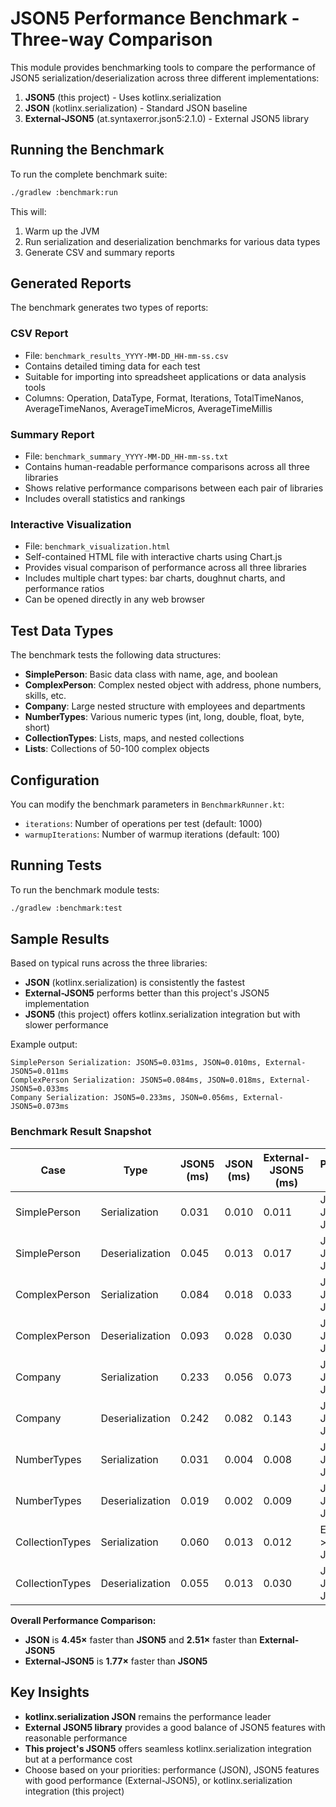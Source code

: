 # JSON5 Performance Benchmark - Three-way Comparison

This module provides benchmarking tools to compare the performance of JSON5 serialization/deserialization across three different implementations:

1. **JSON5** (this project) - Uses kotlinx.serialization  
2. **JSON** (kotlinx.serialization) - Standard JSON baseline
3. **External-JSON5** (at.syntaxerror.json5:2.1.0) - External JSON5 library

## Running the Benchmark

To run the complete benchmark suite:

```bash
./gradlew :benchmark:run
```

This will:
1. Warm up the JVM
2. Run serialization and deserialization benchmarks for various data types
3. Generate CSV and summary reports

## Generated Reports

The benchmark generates two types of reports:

### CSV Report
- File: `benchmark_results_YYYY-MM-DD_HH-mm-ss.csv`
- Contains detailed timing data for each test
- Suitable for importing into spreadsheet applications or data analysis tools
- Columns: Operation, DataType, Format, Iterations, TotalTimeNanos, AverageTimeNanos, AverageTimeMicros, AverageTimeMillis

### Summary Report
- File: `benchmark_summary_YYYY-MM-DD_HH-mm-ss.txt`
- Contains human-readable performance comparisons across all three libraries
- Shows relative performance comparisons between each pair of libraries
- Includes overall statistics and rankings

### Interactive Visualization
- File: `benchmark_visualization.html`
- Self-contained HTML file with interactive charts using Chart.js
- Provides visual comparison of performance across all three libraries
- Includes multiple chart types: bar charts, doughnut charts, and performance ratios
- Can be opened directly in any web browser

## Test Data Types

The benchmark tests the following data structures:

- **SimplePerson**: Basic data class with name, age, and boolean
- **ComplexPerson**: Complex nested object with address, phone numbers, skills, etc.
- **Company**: Large nested structure with employees and departments
- **NumberTypes**: Various numeric types (int, long, double, float, byte, short)
- **CollectionTypes**: Lists, maps, and nested collections
- **Lists**: Collections of 50-100 complex objects

## Configuration

You can modify the benchmark parameters in `BenchmarkRunner.kt`:

- `iterations`: Number of operations per test (default: 1000)
- `warmupIterations`: Number of warmup iterations (default: 100)

## Running Tests

To run the benchmark module tests:

```bash
./gradlew :benchmark:test
```

## Sample Results

Based on typical runs across the three libraries:

- **JSON** (kotlinx.serialization) is consistently the fastest
- **External-JSON5** performs better than this project's JSON5 implementation  
- **JSON5** (this project) offers kotlinx.serialization integration but with slower performance

Example output:
```
SimplePerson Serialization: JSON5=0.031ms, JSON=0.010ms, External-JSON5=0.011ms
ComplexPerson Serialization: JSON5=0.084ms, JSON=0.018ms, External-JSON5=0.033ms  
Company Serialization: JSON5=0.233ms, JSON=0.056ms, External-JSON5=0.073ms
```

### Benchmark Result Snapshot

| Case                | Type            | JSON5 (ms) | JSON (ms) | External-JSON5 (ms) | Performance Ranking |
| ------------------- | --------------- | ---------- | --------- | ------------------- | ------------------- |
| SimplePerson        | Serialization   | 0.031      | 0.010     | 0.011               | JSON > Ext-JSON5 > JSON5 |
| SimplePerson        | Deserialization | 0.045      | 0.013     | 0.017               | JSON > Ext-JSON5 > JSON5 |
| ComplexPerson       | Serialization   | 0.084      | 0.018     | 0.033               | JSON > Ext-JSON5 > JSON5 |
| ComplexPerson       | Deserialization | 0.093      | 0.028     | 0.030               | JSON > Ext-JSON5 > JSON5 |
| Company             | Serialization   | 0.233      | 0.056     | 0.073               | JSON > Ext-JSON5 > JSON5 |
| Company             | Deserialization | 0.242      | 0.082     | 0.143               | JSON > Ext-JSON5 > JSON5 |
| NumberTypes         | Serialization   | 0.031      | 0.004     | 0.008               | JSON > Ext-JSON5 > JSON5 |
| NumberTypes         | Deserialization | 0.019      | 0.002     | 0.009               | JSON > Ext-JSON5 > JSON5 |
| CollectionTypes     | Serialization   | 0.060      | 0.013     | 0.012               | Ext-JSON5 > JSON > JSON5 |
| CollectionTypes     | Deserialization | 0.055      | 0.013     | 0.030               | JSON > Ext-JSON5 > JSON5 |

**Overall Performance Comparison:**
- **JSON** is **4.45×** faster than **JSON5** and **2.51×** faster than **External-JSON5**
- **External-JSON5** is **1.77×** faster than **JSON5**

## Key Insights

- **kotlinx.serialization JSON** remains the performance leader
- **External JSON5 library** provides a good balance of JSON5 features with reasonable performance  
- **This project's JSON5** offers seamless kotlinx.serialization integration but at a performance cost
- Choose based on your priorities: performance (JSON), JSON5 features with good performance (External-JSON5), or kotlinx.serialization integration (this project)
